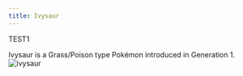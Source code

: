 ```yaml
---
title: Ivysaur
---
```


TEST1

Ivysaur is a Grass/Poison type Pokémon introduced in Generation 1.
![ivysaur](https://img.pokemondb.net/artwork/avif/ivysaur.avif)